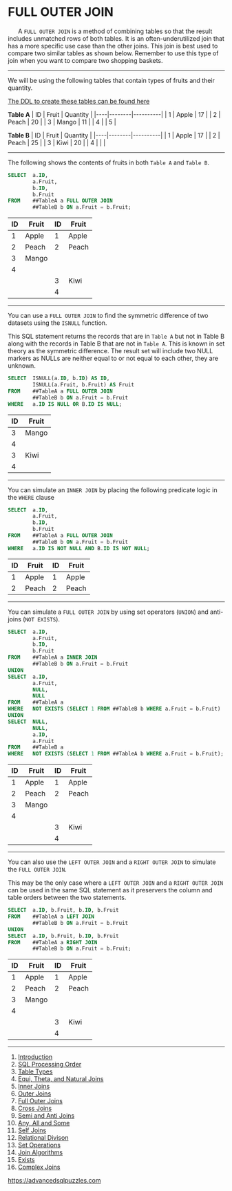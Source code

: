 # FULL OUTER JOIN

&nbsp;&nbsp;&nbsp;&nbsp;&nbsp;&nbsp;A `FULL OUTER JOIN` is a method of combining tables so that the result includes unmatched rows of both tables. It is an often-underutilized join that has a more specific use case than the other joins.  This join is best used to compare two similar tables as shown below.  Remember to use this type of join when you want to compare two shopping baskets.

---------------------------------------------------------------------------------

We will be using the following tables that contain types of fruits and their quantity.  

[The DDL to create these tables can be found here](Sample%20Data.md)

**Table A**
| ID | Fruit  | Quantity |
|----|--------|----------|
|  1 | Apple  |       17 |
|  2 | Peach  |       20 |
|  3 | Mango  |       11 |
|  4 | <NULL> |        5 |
  
**Table B**
| ID | Fruit  | Quantity |
|----|--------|----------|
|  1 | Apple  | 17       |
|  2 | Peach  | 25       |
|  3 | Kiwi   | 20       |
|  4 | <NULL> | <NULL>   |
        

---------------------------------------------------------------------------------

The following shows the contents of fruits in both `Table A` and `Table B`.

```sql
SELECT  a.ID,
        a.Fruit,
        b.ID,
        b.Fruit
FROM    ##TableA a FULL OUTER JOIN
        ##TableB b ON a.Fruit = b.Fruit;
```

| ID     | Fruit  | ID     | Fruit  |
|--------|--------|--------|--------|
| 1      | Apple  | 1      | Apple  |
| 2      | Peach  | 2      | Peach  |
| 3      | Mango  | <NULL> | <NULL> |
| 4      | <NULL> | <NULL> | <NULL> |
| <NULL> | <NULL> | 3      | Kiwi   |
| <NULL> | <NULL> | 4      | <NULL> |

---------------------------------------------------------------------------------
  
You can use a `FULL OUTER JOIN` to find the symmetric difference of two datasets using the `ISNULL` function.

This SQL statement returns the records that are in `Table A` but not in Table B along with the records in Table B that are not in `Table A`.  This is known in set theory as the symmetric difference.  The result set will include two NULL markers as NULLs are neither equal to or not equal to each other, they are unknown.
 
```sql 
SELECT  ISNULL(a.ID, b.ID) AS ID,
        ISNULL(a.Fruit, b.Fruit) AS Fruit
FROM    ##TableA a FULL OUTER JOIN
        ##TableB b ON a.Fruit = b.Fruit
WHERE   a.ID IS NULL OR B.ID IS NULL;
```
  
|   ID   | Fruit  |
|--------|--------|
| 3      | Mango  |
| 4      | <NULL> |
| 3      | Kiwi   |
| 4      | <NULL> |
  
---------------------------------------------------------------------------------
  
You can simulate an `INNER JOIN` by placing the following predicate logic in the `WHERE` clause
  
```sql
SELECT  a.ID,
        a.Fruit,
        b.ID,
        b.Fruit
FROM    ##TableA a FULL OUTER JOIN
        ##TableB b ON a.Fruit = b.Fruit
WHERE   a.ID IS NOT NULL AND B.ID IS NOT NULL;
```

| ID | Fruit | ID | Fruit |
|----|-------|----|-------|
|  1 | Apple |  1 | Apple |
|  2 | Peach |  2 | Peach |

---------------------------------------------------------------------------------
        
You can simulate a `FULL OUTER JOIN` by using set operators (`UNION`) and anti-joins (`NOT EXISTS`).
        
```sql
SELECT  a.ID,
        a.Fruit,
        b.ID,
        b.Fruit
FROM    ##TableA a INNER JOIN
        ##TableB b ON a.Fruit = b.Fruit
UNION
SELECT  a.ID,
        a.Fruit,
        NULL,
        NULL
FROM    ##TableA a
WHERE   NOT EXISTS (SELECT 1 FROM ##TableB b WHERE a.Fruit = b.Fruit)
UNION
SELECT  NULL,
        NULL,
        a.ID,
        a.Fruit
FROM    ##TableB a
WHERE   NOT EXISTS (SELECT 1 FROM ##TableA b WHERE a.Fruit = b.Fruit); 
```        
 
| ID     | Fruit  | ID     | Fruit  |
|--------|--------|--------|--------|
| 1      | Apple  | 1      | Apple  |
| 2      | Peach  | 2      | Peach  |
| 3      | Mango  | <NULL> | <NULL> |
| 4      | <NULL> | <NULL> | <NULL> |
| <NULL> | <NULL> | 3      | Kiwi   |
| <NULL> | <NULL> | 4      | <NULL> |

---------------------------------------------------------------------------------

You can also use the `LEFT OUTER JOIN` and a `RIGHT OUTER JOIN` to simulate the `FULL OUTER JOIN`.
        
This may be the only case where a `LEFT OUTER JOIN` and a `RIGHT OUTER JOIN` can be used in the same SQL statement as it preservers the column and table orders between the two statements.
     
```sql
SELECT  a.ID, b.Fruit, b.ID, b.Fruit
FROM    ##TableA a LEFT JOIN 
        ##TableB b ON a.Fruit = b.Fruit
UNION
SELECT  a.ID, b.Fruit, b.ID, b.Fruit
FROM    ##TableA a RIGHT JOIN 
        ##TableB b ON a.Fruit = b.Fruit;
```

| ID     | Fruit  | ID     | Fruit  |
|--------|--------|--------|--------|
| 1      | Apple  | 1      | Apple  |
| 2      | Peach  | 2      | Peach  |
| 3      | Mango  | <NULL> | <NULL> |
| 4      | <NULL> | <NULL> | <NULL> |
| <NULL> | <NULL> | 3      | Kiwi   |
| <NULL> | <NULL> | 4      | <NULL> |
        
---------------------------------------------------------

1. [Introduction](01%20-%20Introduction.md)
2. [SQL Processing Order](02%20-%20SQL%20Query%20Processing%20Order.md)
3. [Table Types](03%20-%20Table%20Types.md)
4. [Equi, Theta, and Natural Joins](04%20-%20Equi%2C%20Theta%20and%20Natural%20Joins.md)
5. [Inner Joins](05%20-%20Inner%20Join.md)
6. [Outer Joins](06%20-%20Outer%20Joins.md)
7. [Full Outer Joins](07%20-%20Full%20Outer%20Join.md)
8. [Cross Joins](08%20-%20Cross%20Join.md)
9. [Semi and Anti Joins](09%20-%20Semi%20and%20Anti%20Joins.md)
10. [Any, All and Some](10%20-%20Any%2C%20All%2C%20and%20Some.md)
11. [Self Joins](11%20-%20Self%20Join.md)
12. [Relational Divison](12%20-%20Relational%20Division.md)
13. [Set Operations](13%20-%20Set%20Operations.md)
14. [Join Algorithms](14%20-%20Join%20Algorithms.md)
15. [Exists](15%20-%20Exists.md)
16. [Complex Joins](16%20-%20Complex%20Joins.md)

https://advancedsqlpuzzles.com
